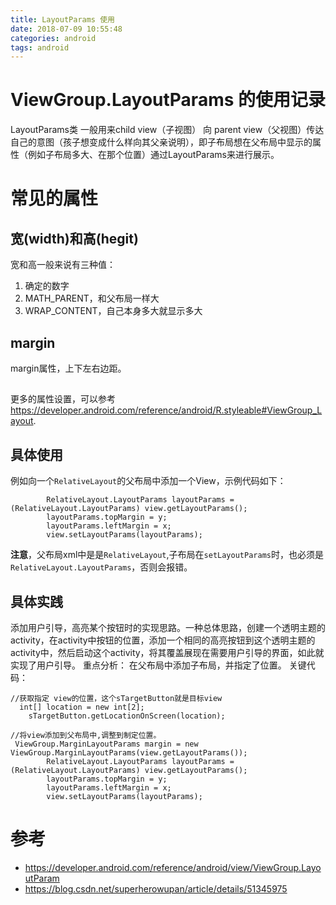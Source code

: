 ```yaml
---
title: LayoutParams 使用
date: 2018-07-09 10:55:48
categories: android
tags: android
---
```

#  ViewGroup.LayoutParams 的使用记录
LayoutParams类 一般用来child view（子视图） 向 parent view（父视图）传达自己的意图（孩子想变成什么样向其父亲说明），即子布局想在父布局中显示的属性（例如子布局多大、在那个位置）通过LayoutParams来进行展示。

# 常见的属性
## 宽(width)和高(hegit)
宽和高一般来说有三种值：
1. 确定的数字
2. MATH_PARENT，和父布局一样大
3. WRAP_CONTENT，自己本身多大就显示多大

## margin
margin属性，上下左右边距。

## 
更多的属性设置，可以参考<https://developer.android.com/reference/android/R.styleable#ViewGroup_Layout>.


## 具体使用
例如向一个``RelativeLayout``的父布局中添加一个View，示例代码如下：
```
        RelativeLayout.LayoutParams layoutParams = (RelativeLayout.LayoutParams) view.getLayoutParams();
        layoutParams.topMargin = y;
        layoutParams.leftMargin = x;
        view.setLayoutParams(layoutParams);
```
**注意**，父布局xml中是是``RelativeLayout``,子布局在``setLayoutParams``时，也必须是``RelativeLayout.LayoutParams``，否则会报错。


## 具体实践 
添加用户引导，高亮某个按钮时的实现思路。一种总体思路，创建一个透明主题的activity，在activity中按钮的位置，添加一个相同的高亮按钮到这个透明主题的activity中，然后启动这个activity，将其覆盖展现在需要用户引导的界面，如此就实现了用户引导。
重点分析： 在父布局中添加子布局，并指定了位置。
关键代码：
```
//获取指定 view的位置，这个sTargetButton就是目标view
  int[] location = new int[2];
    sTargetButton.getLocationOnScreen(location);

//将view添加到父布局中,调整到制定位置。
 ViewGroup.MarginLayoutParams margin = new ViewGroup.MarginLayoutParams(view.getLayoutParams());
        RelativeLayout.LayoutParams layoutParams = (RelativeLayout.LayoutParams) view.getLayoutParams();
        layoutParams.topMargin = y;
        layoutParams.leftMargin = x;
        view.setLayoutParams(layoutParams);
```

# 参考
* <https://developer.android.com/reference/android/view/ViewGroup.LayoutParam>
* <https://blog.csdn.net/superherowupan/article/details/51345975>